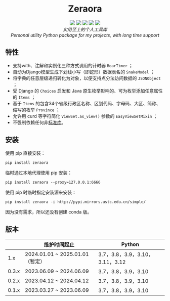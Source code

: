 <h1 align="center" style="padding-top: 32px">Zeraora</h1>

<div align="center">
    <a href="https://docs.python.org/zh-cn/3/whatsnew/index.html"><img src="https://img.shields.io/pypi/pyversions/zeraora?logo=python&logoColor=yellow"></a>
    <a href="https://en.wikipedia.org/wiki/MIT_License"><img src="https://img.shields.io/pypi/l/Zeraora?color=purple"></a>
    <a href="https://pypi.org/project/Zeraora/"><img src="https://img.shields.io/pypi/v/zeraora?color=darkgreen"></a>
    <a href=""><img src="https://img.shields.io/pypi/dm/zeraora?color=C72777"></a>
    <a href=""><img src="https://img.shields.io/pypi/status/Zeraora"></a>
    <!--a href=""><img src="https://img.shields.io/conda/v/conda-forge/zeraora"></a-->
</div>
<div align="center">
    <i>实用至上的个人工具库</i>
    <br>
    <i>Personal utility Python package for my projects, with long time support</i>
</div>

## 特性

- 支持with、注解和实例化三种方式调用的计时器 `BearTimer` ；
- 自动为Django模型生成下划线小写（即蛇形）数据表名的 `SnakeModel` ；
- 将字典的任意层级递归转化为对象，以便支持点分法访问数据的 `JSONObject` ；
- 受 Django 的 `Choices` 启发和 Java 原生枚举影响的、可为枚举添加任意属性的 `Items` ；
- 基于 `Items` 的包含34个省级行政区名称、区划代码、字母码、大区、简称、缩写的枚举 `Province` ；
- 允许用 curd 等字符简化 `ViewSet.as_view()` 参数的 `EasyViewSetMixin` ；
- 不强制依赖任何非[标准库](https://docs.python.org/zh-cn/3/library/index.html)。

## 安装

使用 pip 直接安装：

```shell
pip install zeraora
```

临时通过本地代理使用 pip 安装：

```shell
pip install zeraora --proxy=127.0.0.1:6666
```

使用 pip 时临时指定安装源来安装：

```shell
pip install zeraora -i http://pypi.mirrors.ustc.edu.cn/simple/
```

因为没有需求，所以还没有创建 conda 版。

## 版本

|       | 维护时间起止                      | Python                         |
|-------|-----------------------------| ------------------------------ |
| 1.x   | 2024.01.01 ~ 2025.01.01（暂定） | 3.7，3.8，3.9，3.10，3.11，3.12 |
| 0.3.x | 2023.06.09 ~ 2024.06.09     | 3.7，3.8，3.9，3.10            |
| 0.2.x | 2023.04.12 ~ 2024.04.12     | 3.7，3.8，3.9，3.10            |
| 0.1.x | 2023.03.27 ~ 2023.06.09     | 3.7，3.8，3.9，3.10            |

